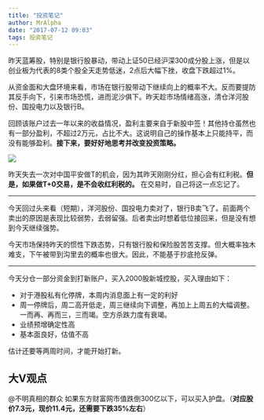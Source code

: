 ```yaml
---
title: "投资笔记"
author: MrAlpha
date: "2017-07-12 09:03"
tags: 投资笔记
---
```


昨天蓝筹股，特别是银行股暴动，带动上证50已经沪深300成分股上涨，但是以创业板为代表的8类个股全天走势低迷，2点后大幅下挫，收盘下跌超过1%。

从资金面和大盘环境来看，市场在银行股带动下继续向上的概率不大。反而要提防其反手向下，引来市场恐慌，进而泥沙俱下。昨天趁市场情绪高涨，清仓洋河股份、国投电力以及银行B。

回顾该账户过去一年以来的收益情况，盈利主要来自于新股中签！其他持仓虽然也有一部分盈利，不超过2万元，占比不大。这说明自己的操作基本上只能持平，而没有能够盈利。**接下来，要好好地思考并改变投资策略。**

![](http://7xonmk.com1.z0.glb.clouddn.com/2017-07-12_21-16-10.png)

昨天失去一次对中国平安做T的机会，因为其昨天刚刚分红，担心会有红利税。**但是，如果做T+0交易，是不会收红利税的。** 在交易时，自己将这一点忘记了。

---

今天回过头来看（短期），洋河股份、国投电力卖对了，银行B卖飞了。前面两个卖出的原因是表现比较弱势，去弱留强。后者卖出时想着低位接回来，但是没有想到今天继续强势。

今天市场保持昨天的惯性下跌态势，只有银行股和保险股苦苦支撑。但大概率独木难支，下午被带到沟里去的概率也很大。因此，不能基于抄底抢反弹。

---

今天分仓一部分资金到打新账户，买入2000股新城控股，买入理由如下：

- 对于港股私有化停牌，本周内消息面上有一定的利好
- 周一停牌后，周二高开低走，周三继续向下调整，再加上上周五的大幅调整。一而再、再而三，三而竭。空方杀跌力度有衰竭。
- 业绩预增确定性高
- 基本面良好，估值不高

估计还要等两周时间，才能开始打新。

## 大V观点

@不明真相的群众 如果东方财富网市值跌倒300亿以下，可以买入护盘。（**对应股价7.3元，现价11.4元，还需要下跌35%左右**）
